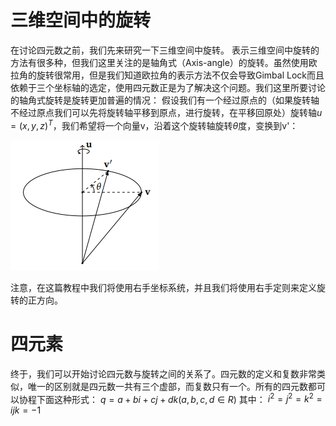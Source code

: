 # 三维空间中的旋转
在讨论四元数之前，我们先来研究一下三维空间中旋转。
表示三维空间中旋转的方法有很多种，但我们这里关注的是轴角式（Axis-angle）的旋转。虽然使用欧拉角的旋转很常用，但是我们知道欧拉角的表示方法不仅会导致Gimbal Lock而且依赖于三个坐标轴的选定，使用四元数正是为了解决这个问题。我们这里所要讨论的轴角式旋转是旋转更加普遍的情况：
假设我们有一个经过原点的（如果旋转轴不经过原点我们可以先将旋转轴平移到原点，进行旋转，在平移回原处）旋转轴$u=(x,y,z)^T$，我们希望将一个向量v，沿着这个旋转轴旋转$\theta$度，变换到v'：

![](1.png)

注意，在这篇教程中我们将使用右手坐标系统，并且我们将使用右手定则来定义旋转的正方向。
# 四元素
终于，我们可以开始讨论四元数与旋转之间的关系了。四元数的定义和复数非常类似，唯一的区别就是四元数一共有三个虚部，而复数只有一个。所有的四元数都可以协程下面这种形式：
$q=a+bi+cj+dk (a,b,c,d \in R)$
其中：
$i^2=j^2=k^2=ijk=-1$